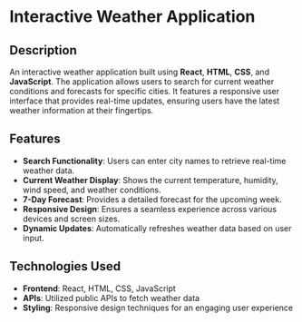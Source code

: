 # Interactive Weather Application

## Description
An interactive weather application built using **React**, **HTML**, **CSS**, and **JavaScript**. The application allows users to search for current weather conditions and forecasts for specific cities. It features a responsive user interface that provides real-time updates, ensuring users have the latest weather information at their fingertips.

## Features
- **Search Functionality**: Users can enter city names to retrieve real-time weather data.
- **Current Weather Display**: Shows the current temperature, humidity, wind speed, and weather conditions.
- **7-Day Forecast**: Provides a detailed forecast for the upcoming week.
- **Responsive Design**: Ensures a seamless experience across various devices and screen sizes.
- **Dynamic Updates**: Automatically refreshes weather data based on user input.

## Technologies Used
- **Frontend**: React, HTML, CSS, JavaScript
- **APIs**: Utilized public APIs to fetch weather data
- **Styling**: Responsive design techniques for an engaging user experience
